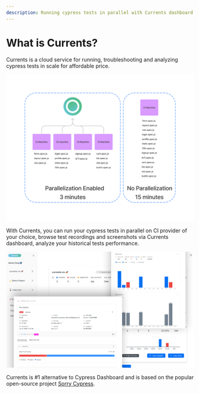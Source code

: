 ```yaml
---
description: Running cypress tests in parallel with Currents dashboard
---
```


# What is Currents?

Currents is a cloud service for running, troubleshooting and analyzing cypress tests in scale for affordable price.

![Cypress tests parallelization with Currents](<.gitbook/assets/cypress-parallelization-benefits (2).png>)

With Currents, you can run your cypress tests in parallel on CI provider of your choice, browse test recordings and screenshots via Currents dashboard, analyze your historical tests performance.

![Cypress tests with Currents](.gitbook/assets/currents-preview.png)

Currents is #1 alternative to Cypress Dashboard and is based on the popular open-source project [Sorry Cypress](https://sorry-cypress.dev).

<meta name="google-site-verification" content="kSDA0cUG2qptzH6TZyk0Dhm5VqI8Ce7gz1U9l3o-K-Y" />
